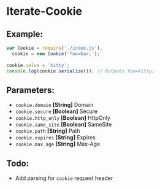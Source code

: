 # Iterate-Cookie

## Example:

```javascript
var Cookie = require('./index.js'),
  cookie = new Cookie('foo=bar;');
  
cookie.value = 'kitty';
console.log(cookie.serialize()); // Outputs foo=kitty;
```

## Parameters:
  - `cookie.domain` **[String]** Domain
  - `cookie.secure` **[Boolean]** Secure
  - `cookie.http_only` **[Boolean]** HttpOnly
  - `cookie.same_site` **[Boolean]** SameSite
  - `cookie.path` **[String]** Path
  - `cookie.expires` **[String]** Expires
  - `cookie.max_age` **[String]** Max-Age

## Todo:
- Add parsing for `cookie` request header


